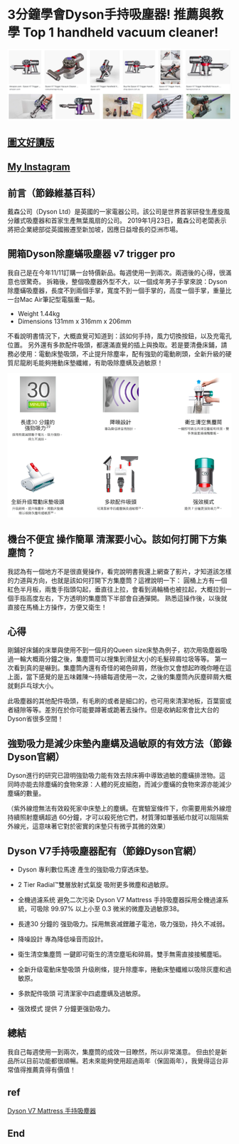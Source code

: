 # 3分鐘學會Dyson手持吸塵器! 推薦與教學 Top 1 handheld vacuum cleaner!
![f1](https://github.com/HCH1/blog/blob/master/fig/dyson1.png)

## [圖文好讀版](https://medium.com/@sean101/3%E5%88%86%E9%90%98%E5%AD%B8%E4%BF%AE%E5%9C%96%E8%BB%9F%E9%AB%94snapseed%E6%8E%A8%E8%96%A6%E8%88%87%E6%95%99%E5%AD%B8-2019%E9%80%A3%E8%BC%89-one-of-the-best-photo-filter-app-81fd8e48e99c)

## [My Instagram](https://www.instagram.com/redbox111)

## 前言（節錄維基百科）
戴森公司（Dyson Ltd）是英國的一家電器公司。該公司是世界首家研發生產旋風分離式吸塵器和首家生產無葉風扇的公司。
2019年1月23日，戴森公司老闆表示將把企業總部從英國搬遷至新加坡，因應日益增長的亞洲市場。

## 開箱Dyson除塵蟎吸塵器 v7 trigger pro
我自己是在今年11/11訂購一台特價新品。每週使用一到兩次。兩週後的心得，很滿意也很驚奇。
拆箱後，整個吸塵器外型不大，以一個成年男子手掌來說：Dyson除塵蟎吸塵器，長度不到兩個手掌，寬度不到一個手掌的，高度一個手掌，重量比一台Mac Air筆記型電腦重一點。

- Weight 1.44kg
- Dimensions 131mm x 316mm x 206mm

不看說明書情況下，大概直覺可知道到：該如何手持，風力切換按鈕，以及充電孔位置。
另外還有多款配件吸頭，都還滿直覺的插上與換取。若是要清疊床鋪，請務必使用：電動床墊吸頭，不止提升除塵率，配有強勁的電動刷頭，全新升級的硬質尼龍刷毛能夠捲動床墊纖維，有助吸除塵螨及過敏原！

![f1](https://github.com/HCH1/blog/blob/master/fig/dyson2.png)

## 機台不便宜 操作簡單 清潔要小心。該如何打開下方集塵筒？
我認為有一個地方不是很直覺操作，看完說明書我還上網查了影片，才知道該怎樣的力道與方向，也就是該如何打開下方集塵筒？這裡說明一下：
圓桶上方有一個紅色半月板，兩隻手指頭勾起，垂直往上拉，會看到渦輪桶也被拉起，大概拉到一個手指高度左右，下方透明的集塵筒下半部會自通彈開。
熟悉這操作後，以後就直接在馬桶上方操作，方便又衛生！

## 心得
剛鋪好床鋪的床單與使用不到一個月的Queen size床墊為例子，初次用吸塵器吸過一輪大概兩分鐘之後，集塵筒可以搜集到滑鼠大小的毛髮碎屑垃圾等等。
第一次看到真的是嚇到。集塵筒內還有奇怪的褐色碎屑，然後你又會想起昨晚你睡在這上面，當下感覺的是五味雜陳～持續每週使用一次，之後的集塵筒內灰塵碎屑大概就剩乒乓球大小。

此吸塵器的其他配件吸頭，有毛刷的或者是細口的，也可用來清潔地板，百葉窗或者縫隙等等。差別在於你可能要蹲著或跪著去操作。但是收納起來會比大台的Dyson省很多空間！

## 強勁吸力是減少床墊內塵螨及過敏原的有效方法（節錄Dyson官網）
Dyson進行的研究已證明強勁吸力能有效去除床褥中導致過敏的塵蟎排泄物。這同時亦能去除塵蟎的食物來源：人體的死皮細胞，而減少塵蟎的食物來源亦能減少塵蟎的數量。

（紫外線燈無法有效殺死家中床墊上的塵螨。在實驗室條件下，你需要用紫外線燈持續照射塵螨超過 60分鐘，才可以殺死他它們，材質薄如單張紙巾就可以阻隔紫外線光，這意味著它對於密實的床墊只有微乎其微的效果）

## Dyson V7手持吸塵器配有（節錄Dyson官網）

- Dyson 專利數位馬達
產生的強勁吸力穿透床墊。

- 2 Tier Radial™雙層放射式氣旋
吸附更多微塵和過敏原。

- 全機過濾系统 避免二次污染
Dyson V7 Mattress 手持吸塵器採用全機過濾系統，可吸除 99.97% 以上小至 0.3 微米的微塵及過敏原38。

- 長達30 分鐘的
强勁吸力。採用無衰减鋰離子電池，吸力强勁，持久不减弱。

- 降噪設計
專為降低噪音而設計。

- 衛生清空集塵筒
一鍵即可衛生的清空塵垢和碎屑。雙手無需直接接觸塵垢。

- 全新升级電動床墊吸頭
升级刷條，提升除塵率，捲動床墊纖維以吸除灰塵和過敏原。

- 多款配件吸頭
可清潔家中四處塵螨及過敏原。

- 强效模式
提供 7 分鐘更强勁吸力。

## 總結
我自己每週使用一到兩次，集塵筒的成效一目瞭然，所以非常滿意。
但由於是新品所以目前功能都很順暢。若未來能夠使用超過兩年（保固兩年），我覺得這台非常值得推薦貴得有價值！

## ref
[Dyson V7 Mattress 手持吸塵器](https://www.dyson.tw/vacuums/handheld-vacuums/v7-handheld/mattress.aspx)

## End
